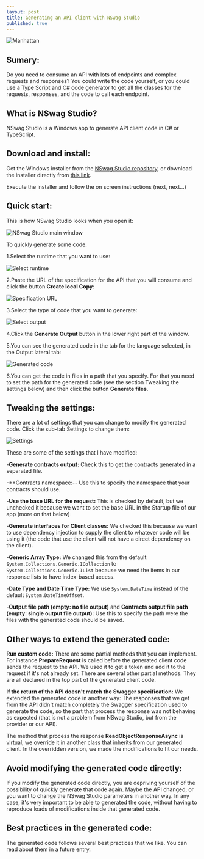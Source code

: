 ```yaml
---
layout: post
title: Generating an API client with NSwag Studio
published: true
---
```


![Manhattan]({{site.baseurl}}/images/2020-02-15-Generating-an-API-client-with-NSwag-Studio/Manhattan.jpg)



## Sumary:

Do you need to consume an API with lots of endpoints and complex requests and responses? You could write the code yourself, or you could use a Type Script and C# code generator to get all the classes for the requests, responses, and the code to call each endpoint.

<!--more-->

## What is NSwag Studio?

NSwag Studio is a Windows app to generate API client code in C# or TypeScript.

## Download and install:

Get the Windows installer from the [NSwag Studio repository](https://github.com/RicoSuter/NSwag/wiki/NSwagStudio), or download the installer directly from [this link](http://rsuter.com/Projects/NSwagStudio/installer.php).

Execute the installer and follow the on screen instructions (next, next…)

## Quick start:

This is how NSwag Studio looks when you open it:

![NSwag Studio main window]({{site.baseurl}}/images/2020-02-15-Generating-an-API-client-with-NSwag-Studio/NSwagStudioWindow.png)

To quickly generate some code:

1.Select the runtime that you want to use:

![Select runtime]({{site.baseurl}}/images/2020-02-15-Generating-an-API-client-with-NSwag-Studio/SelectRuntime.png)

2.Paste the URL of the specification for the API that you will consume and click the button **Create local Copy**:

![Specification URL]({{site.baseurl}}/images/2020-02-15-Generating-an-API-client-with-NSwag-Studio/SpecificationUrl.png)

3.Select the type of code that you want to generate:

![Select output]({{site.baseurl}}/images/2020-02-15-Generating-an-API-client-with-NSwag-Studio/SelectOutput.png)

4.Click the **Generate Output** button in the lower right part of the window.

5.You can see the generated code in the tab for the language selected, in the Output lateral tab:

![Generated code]({{site.baseurl}}/images/2020-02-15-Generating-an-API-client-with-NSwag-Studio/GeneratedCode.png)
 
6.You can get the code in files in a path that you specify. For that you need to set the path for the generated code (see the section Tweaking the settings below) and then click the button **Generate files**.

## Tweaking the settings:

There are a lot of settings that you can change to modify the generated code. Click the sub-tab Settings to change them:

![Settings]({{site.baseurl}}/images/2020-02-15-Generating-an-API-client-with-NSwag-Studio/Settings.png)

These are some of the settings that I have modified:

-**Generate contracts output:** Check this to get the contracts generated in a separated file.

-**Contracts namespace:-- Use this to specify the namespace that your contracts should use.

-**Use the base URL for the request:** This is checked by default, but we unchecked it because we want to set the base URL in the Startup file of our app (more on that below)

-**Generate interfaces for Client classes:** We checked this because we want to use dependency injection to supply the client to whatever code will be using it (the code that use the client will not have a direct dependency on the client).

-**Generic Array Type:** We changed this from the default `System.Collections.Generic.ICollection` to `System.Collections.Generic.IList` because we need the items in our response lists to have index-based access.

-**Date Type and Date Time Type:** We use `System.DateTime` instead of the default `System.DateTimeOffset`.

-**Output file path (empty: no file output)** and **Contracts output file path (empty: single output file output):** Use this to specify the path were the files with the generated code should be saved.

## Other ways to extend the generated code:

**Run custom code:** There are some partial methods that you can implement. For instance **PrepareRequest** is called before the generated client code sends the request to the API. We used it to get a token and add it to the request if it's not already set. There are several other partial methods. They are all declared in the top part of the  generated client code. 

**If the return of the API doesn't match the Swagger specification:** We extended the generated code in another way: The responses that we get from the API didn't match completely the Swagger specification used to generate the code, so the part that process the response was not behaving as expected (that is not a problem from NSwag Studio, but from the provider or our API).

The method that process the response **ReadObjectResponseAsync** is virtual, we override it in another class that inherits from our generated client. In the overridden version, we made the modifications to fit our needs.

## Avoid modifying the generated code directly:

If you modify the generated code directly, you are depriving yourself of the possibility of quickly generate that code again. Maybe the API changed, or you want to change the NSwag Studio parameters in another way. In any case, it's very important to be able to generated the code, without having to reproduce loads of modifications inside that generated code.

## Best practices in the generated code:

The generated code follows several best practices that we like. You can read about them in a future entry.



